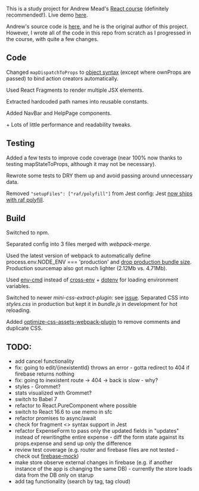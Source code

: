 This is a study project for Andrew Mead's [React course](https://www.udemy.com/react-2nd-edition) (definitely recommended!). Live demo [here](https://expensify-by-penumbra1.herokuapp.com/).

Andrew's source code is [here](https://github.com/andrewjmead/react-course-2-expensify-app), and he is the original author of this project. However, I wrote all of the code in this repo from scratch as I progressed in the course, with quite a few changes.

## Code

Changed `mapDispatchToProps` to [object syntax](https://daveceddia.com/redux-mapdispatchtoprops-object-form/) (except where ownProps are passed) to bind action creators automatically.

Used React Fragments to render multiple JSX elements.

Extracted hardcoded path names into reusable constants.

Added NavBar and HelpPage components.

\+ Lots of little performance and readability tweaks.

## Testing

Added a few tests to improve code coverage (near 100% now thanks to testing mapStateToProps, although it may not be necessary).

Rewrote some tests to DRY them up and avoid passing around unnecessary data.

Removed `"setupFiles": ["raf/polyfill"]` from Jest config: Jest [now ships with raf polyfill](https://github.com/BuckyMaler/channels/pull/79).

## Build

Switched to npm.

Separated config into 3 files merged with _webpack-merge_.

Used the latest version of webpack to automatically define process.env.NODE_ENV === 'production' and [drop production bundle size](https://webpack.js.org/guides/production/#specify-the-mode). Production sourcemap also got much lighter (2.12Mb vs. 4.71Mb).

Used [env-cmd](https://www.npmjs.com/package/env-cmd) instead of [cross-env](https://www.npmjs.com/package/cross-env) + [dotenv](https://www.npmjs.com/package/dotenv) for loading environment variables.

Switched to newer _mini-css-extract-plugin_: see [issue](https://github.com/webpack-contrib/extract-text-webpack-plugin/issues/749). Separated CSS into _styles.css_ in production but kept it in _bundle.js_ in development for hot reloading.

Added [optimize-css-assets-webpack-plugin](https://www.npmjs.com/package/optimize-css-assets-webpack-plugin) to remove comments and duplicate CSS.

## TODO:

- add cancel functionality
- fix: going to edit/{inexistentId} throws an error - gotta redirect to 404 if firebase returns nothing
- fix: going to inexistent route -> 404 -> back is slow - why?
- styles - Grommet?
- stats visualized with Grommet?
- switch to Babel 7
- refactor to React.PureComponent where possible
- switch to React 16.6 to use memo in sfc
- refactor promises to async/await
- check for fragment <> syntax support in Jest
- refactor ExpenseForm to pass only the updated fields in "updates" instead of rewritingthe entire expense - diff the form state against its props.expense and send up only the difference
- review test coverage (e.g. router and firebase files are not tested - check out [firebase-mock](https://github.com/soumak77/firebase-mock/blob/HEAD/tutorials/client/auth/authentication.md))
- make store observe external changes in firebase (e.g. if another instance of the app is changing the same DB) - currently the store loads data from the DB only on starup
- add tag functionality (search by tag, tag cloud)
